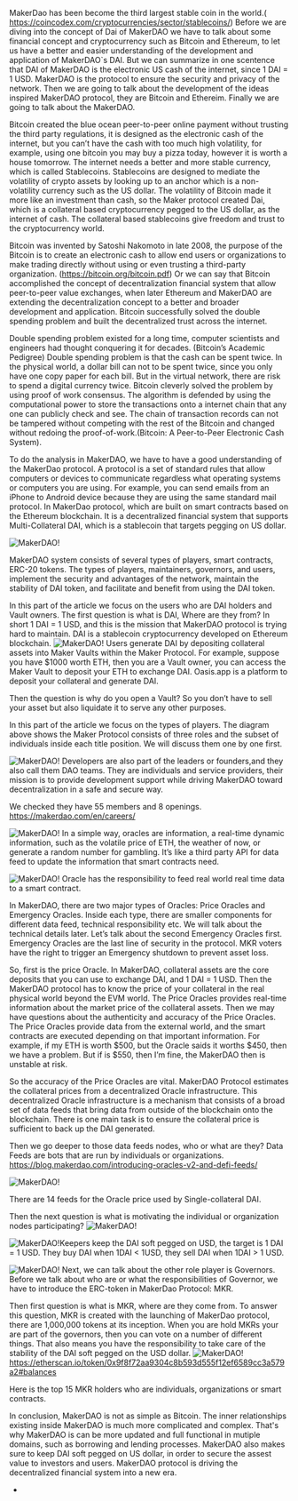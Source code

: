 
MakerDao has been become the third largest stable coin in the world.( https://coincodex.com/cryptocurrencies/sector/stablecoins/) Before we are diving into the concept of Dai of MakerDAO we have to talk about some financial concept and cryptocurrency such as Bitcoin and Ethereum, to let us have a better and easier understanding of the development and application of MakerDAO`s DAI. But we can summarize in one scentence that DAI of MakerDAO is the electronic US cash of the internet, since 1 DAI = 1 USD. MakerDAO is the protocol to ensure the security and privacy of the network. Then we are going to talk about the development of the ideas inspired MakerDAO protocol, they are Bitcoin and Ethereim. Finally we are going to talk about the MakerDAO.

Bitcoin created the blue ocean peer-to-peer online payment without trusting the third party regulations, it is designed as the electronic cash of the internet, but you can’t have the cash with too much high volatility, for example, using one bitcoin you may buy a pizza today, however it is worth a house tomorrow. The internet needs a better and more stable currency, which is called Stablecoins. Stablecoins are designed to mediate the volatility of crypto assets by looking up to an anchor which is a non-volatility currency such as the US dollar. The volatility of Bitcoin made it more like an investment than cash, so the Maker protocol created Dai, which is a collateral based cryptocurrency pegged  to the US dollar, as the internet of cash. The collateral based stablecoins give freedom and trust to the cryptocurrency world.

Bitcoin was invented by Satoshi Nakomoto in late 2008, the purpose of the Bitcoin is to create an electronic cash to allow end users or organizations to make trading directly without using or even trusting a third-party organization. (https://bitcoin.org/bitcoin.pdf) Or we can say that Bitcoin accomplished the concept of decentralization financial system that allow peer-to-peer value exchanges, when later Ethereum and MakerDAO are extending the decentralization concept to a better and broader development and application. Bitcoin successfully solved the double spending problem and built the decentralized trust across the internet.

Double spending problem existed for a long time, computer scientists and engineers had thought conquering it for decades. (Bitcoin’s Academic Pedigree) Double spending problem is that the cash can be spent twice. In the physical world, a dollar bill can not to be spent twice, since you only have one copy paper for each bill. But in the virtual network, there are risk to spend a digital currency twice. Bitcoin cleverly solved the problem by using proof of work consensus. The algorithm is defended by using the computational power to store the  transactions onto a internet chain that any one can publicly check and see. The chain of transaction records can not be tampered without competing with the rest of the Bitcoin and changed without redoing the proof-of-work.(Bitcoin: A Peer-to-Peer Electronic Cash System).

To do the analysis in MakerDAO, we have to have a good understanding of the MakerDao protocol.
A protocol is a set of standard rules that allow computers or devices to communicate regardless what operating systems or computers you are using. For example, you can send emails from an iPhone to Android device because they are using the same standard mail protocol.
In MakerDao protocol, which are built on smart contracts based on the Ethereum blockchain. It is a decentralized financial system that supports Multi-Collateral DAI, which is a stablecoin that targets pegging on US dollar.

 ![MakerDAO!](/pics/Picture1.png "MakerDao Relationship")


MakerDAO system consists of several types of players, smart contracts, ERC-20 tokens. The types of players, maintainers, governors, and users, implement the security and advantages of the network, maintain the stability of DAI token, and facilitate and benefit from using the DAI token.

In this part of the article we focus on the users who are DAI holders and Vault owners.
The first question is what is DAI, Where are they from?
In short 1 DAI = 1 USD, and this is the mission that MakerDAO protocol is trying hard to maintain. DAI is a stablecoin cryptocurrency developed on Ethereum blockchain.
 ![MakerDAO!](/pics/Picture2.png "MakerDao Relationship")
Users generate DAI by depositing collateral assets into Maker Vaults within the Maker Protocol.  For example, suppose you have $1000 worth ETH, then you are a Vault owner, you can access the Maker Vault to deposit your ETH to exchange DAI.
Oasis.app is a platform to deposit your collateral and generate DAI.

Then the question is why do you open a Vault?
So you don’t have to sell your asset but also liquidate it to serve any other purposes.

In this part of the article we focus on the types of players. The diagram above shows the Maker Protocol consists of three roles and the subset of individuals inside each title position. We will discuss them one by one first.

 ![MakerDAO!](/pics/Picture3.png "MakerDao Relationship")
Developers are also part of the leaders or founders,and they also call them DAO teams. They are individuals and service providers, their mission is to provide development support while driving MakerDAO toward decentralization in a safe and secure way.

We checked they have 55 members and 8 openings. 
https://makerdao.com/en/careers/

 ![MakerDAO!](/pics/Picture4.png "MakerDao Relationship")
In a simple way, oracles are information, a real-time dynamic information, such as the volatile price of ETH, the weather of now, or generate a random number for gambling. It’s like a third party API for data feed to update the information that smart contracts need.
 
 ![MakerDAO!](/pics/Picture5.png "MakerDao Relationship")
Oracle has the responsibility to feed real world real time data to a smart contract. 

In MakerDAO, there are two major types of Oracles: Price Oracles and Emergency Oracles. Inside each type, there are smaller components for different data feed, technical responsibility etc. We will talk about the technical details later.
Let’s talk about the second Emergency Oracles first.
Emergency Oracles are the last line of security in the protocol. MKR voters have the right to trigger an Emergency shutdown to prevent asset loss.

So, first is the price Oracle.
In MakerDAO, collateral assets are the core deposits that you can use to exchange DAI, and 1 DAI = 1 USD.
Then the MakerDAO protocol has to know the price of your collateral in the real physical world beyond the EVM world.
The Price Oracles provides real-time information about the market price of the collateral assets.
Then we may have questions about the authenticity and accuracy of the Price Oracles. The Price Oracles provide data from the external world, and the smart contracts are executed depending on that important information. For example, if my ETH is worth $500, but the Oracle saids it worths $450, then we have a problem. But if is $550, then I’m fine, the MakerDAO then is unstable at risk.

So the accuracy of the Price Oracles are vital.
MakerDAO Protocol estimates the collateral prices from a decentralized Oracle infrastructure.
This decentralized Oracle infrastructure is a mechanism that consists of a broad set of data feeds that bring data from outside of the blockchain onto the blockchain.
There is one main task is to ensure the collateral price is sufficient to back up the DAI generated. 

Then we go deeper to those data feeds nodes, who or what are they?
Data Feeds are bots that are run by individuals or organizations.
https://blog.makerdao.com/introducing-oracles-v2-and-defi-feeds/

 ![MakerDAO!](/pics/Picture6.png "MakerDao Relationship")

There are 14 feeds for the Oracle price used by Single-collateral DAI.

Then the next question is what is motivating the individual or organization nodes participating?
 ![MakerDAO!](/pics/Picture7.png "MakerDao Relationship")
 

 ![MakerDAO!](/pics/Picture8.png "MakerDao Relationship")Keepers keep the DAI soft pegged on USD, the target is 1 DAI = 1 USD. They buy DAI when 1DAI < 1USD, they sell DAI when 1DAI > 1 USD.

 ![MakerDAO!](/pics/Picture9.png "MakerDao Relationship")
Next, we can talk about the other role player is Governors.
Before we talk about who are or what the responsibilities of Governor, we have to introduce the ERC-token in MakerDao Protocol: MKR.

Then first question is what is MKR, where are they come from. 
To answer this question, MKR is created with the launching of MakerDao protocol, there are 1,000,000 tokens at its inception. When you are hold MKRs your are part of the governors, then you can vote on a number of different things. That also means you have the responsibility to take care of the stability of the DAI soft pegged on the USD dollar.
 ![MakerDAO!](/pics/Picture10.png "MakerDao Relationship")
https://etherscan.io/token/0x9f8f72aa9304c8b593d555f12ef6589cc3a579a2#balances

Here is the top 15 MKR holders who are individuals, organizations or smart contracts.

In conclusion, MakerDAO is not as simple as Bitcoin. The inner relationships existing inside MakerDAO is much more complicated and complex. That's why MakerDAO is can be more updated and full functional in mutiple domains, such as borrowing and lending processes. MakerDAO also makes sure to keep DAI soft pegged on US dollar, in order to secure the assest value to investors and users. MakerDAO protocol is driving the decentralized financial system into a new era.





















+